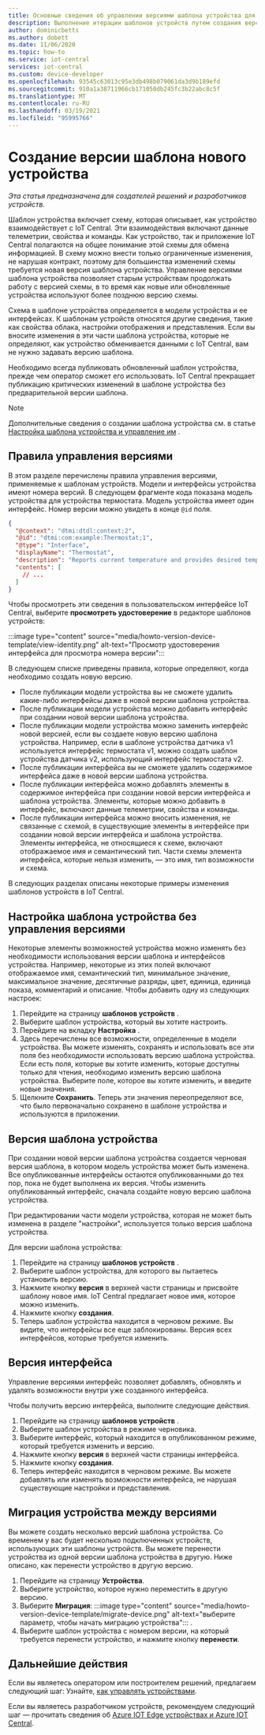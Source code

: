```yaml
---
title: Основные сведения об управлении версиями шаблона устройства для приложений Azure IoT Central | Документация Майкрософт
description: Выполнение итерации шаблонов устройств путем создания версий без воздействия на активные подключенные устройства
author: dominicbetts
ms.author: dobett
ms.date: 11/06/2020
ms.topic: how-to
ms.service: iot-central
services: iot-central
ms.custom: device-developer
ms.openlocfilehash: 93545c63013c95e3db498b079061da3d9b189efd
ms.sourcegitcommit: 910a1a38711966cb171050db245fc3b22abc8c5f
ms.translationtype: MT
ms.contentlocale: ru-RU
ms.lasthandoff: 03/19/2021
ms.locfileid: "95995766"
---
```

# <a name="create-a-new-device-template-version"></a>Создание версии шаблона нового устройства

*Эта статья предназначена для создателей решений и разработчиков устройств.*

Шаблон устройства включает схему, которая описывает, как устройство взаимодействует с IoT Central. Эти взаимодействия включают данные телеметрии, свойства и команды. Как устройство, так и приложение IoT Central полагаются на общее понимание этой схемы для обмена информацией. В схему можно внести только ограниченные изменения, не нарушая контракт, поэтому для большинства изменений схемы требуется новая версия шаблона устройства. Управление версиями шаблона устройства позволяет старым устройствам продолжать работу с версией схемы, в то время как новые или обновленные устройства используют более позднюю версию схемы.

Схема в шаблоне устройства определяется в модели устройства и ее интерфейсах. К шаблонам устройств относятся другие сведения, такие как свойства облака, настройки отображения и представления. Если вы вносите изменения в эти части шаблона устройства, которые не определяют, как устройство обменивается данными с IoT Central, вам не нужно задавать версию шаблона.

Необходимо всегда публиковать обновленный шаблон устройства, прежде чем оператор сможет его использовать. IoT Central прекращает публикацию критических изменений в шаблоне устройства без предварительной версии шаблона.

> [!NOTE]
> Дополнительные сведения о создании шаблона устройства см. в статье [Настройка шаблона устройства и управление им](howto-set-up-template.md) .

## <a name="versioning-rules"></a>Правила управления версиями

В этом разделе перечислены правила управления версиями, применяемые к шаблонам устройств. Модели и интерфейсы устройства имеют номера версий. В следующем фрагменте кода показана модель устройства для устройства термостата. Модель устройства имеет один интерфейс. Номер версии можно увидеть в конце `@id` поля.

```json
{
  "@context": "dtmi:dtdl:context;2",
  "@id": "dtmi:com:example:Thermostat;1",
  "@type": "Interface",
  "displayName": "Thermostat",
  "description": "Reports current temperature and provides desired temperature control.",
  "contents": [
    // ...
  ]
}
```

Чтобы просмотреть эти сведения в пользовательском интерфейсе IoT Central, выберите **просмотреть удостоверение** в редакторе шаблонов устройств:

:::image type="content" source="media/howto-version-device-template/view-identity.png" alt-text="Просмотр удостоверения интерфейса для просмотра номера версии":::

В следующем списке приведены правила, которые определяют, когда необходимо создать новую версию.

* После публикации модели устройства вы не сможете удалить какие-либо интерфейсы даже в новой версии шаблона устройства.
* После публикации модели устройства можно добавить интерфейс при создании новой версии шаблона устройства.
* После публикации модели устройства можно заменить интерфейс новой версией, если вы создаете новую версию шаблона устройства. Например, если в шаблоне устройства датчика v1 используется интерфейс термостата v1, можно создать шаблон устройства датчика v2, использующий интерфейс термостата v2.
* После публикации интерфейса вы не сможете удалить содержимое интерфейса даже в новой версии шаблона устройства.
* После публикации интерфейса можно добавлять элементы в содержимое интерфейса при создании новой версии интерфейса и шаблона устройства. Элементы, которые можно добавить в интерфейс, включают данные телеметрии, свойства и команды.
* После публикации интерфейса можно вносить изменения, не связанные с схемой, в существующие элементы в интерфейсе при создании новой версии интерфейса и шаблона устройства. Элементы интерфейса, не относящиеся к схеме, включают отображаемое имя и семантический тип. Части схемы элемента интерфейса, которые нельзя изменить, — это имя, тип возможности и схема.

В следующих разделах описаны некоторые примеры изменения шаблонов устройств в IoT Central.

## <a name="customize-the-device-template-without-versioning"></a>Настройка шаблона устройства без управления версиями

Некоторые элементы возможностей устройства можно изменять без необходимости использования версии шаблона и интерфейсов устройства. Например, некоторые из этих полей включают отображаемое имя, семантический тип, минимальное значение, максимальное значение, десятичные разряды, цвет, единица, единица показа, комментарий и описание. Чтобы добавить одну из следующих настроек:

1. Перейдите на страницу **шаблонов устройств** .
1. Выберите шаблон устройства, который вы хотите настроить.
1. Перейдите на вкладку **Настройка** .
1. Здесь перечислены все возможности, определенные в модели устройства. Вы можете изменять, сохранять и использовать все эти поля без необходимости использовать версию шаблона устройства. Если есть поля, которые вы хотите изменить, которые доступны только для чтения, необходимо изменить версию шаблона устройства. Выберите поле, которое вы хотите изменить, и введите новые значения.
1. Щелкните **Сохранить**. Теперь эти значения переопределяют все, что было первоначально сохранено в шаблоне устройства и используются в приложении.

## <a name="version-a-device-template"></a>Версия шаблона устройства

При создании новой версии шаблона устройства создается черновая версия шаблона, в котором модель устройства может быть изменена. Все опубликованные интерфейсы остаются опубликованными до тех пор, пока не будет выполнена их версия. Чтобы изменить опубликованный интерфейс, сначала создайте новую версию шаблона устройства.

При редактировании части модели устройства, которая не может быть изменена в разделе "настройки", используется только версия шаблона устройства.

Для версии шаблона устройства:

1. Перейдите на страницу **шаблонов устройств** .
1. Выберите шаблон устройства, для которого вы пытаетесь установить версию.
1. Нажмите кнопку **версия** в верхней части страницы и присвойте шаблону новое имя. IoT Central предлагает новое имя, которое можно изменить.
1. Нажмите кнопку **создания**.
1. Теперь шаблон устройства находится в черновом режиме. Вы видите, что интерфейсы все еще заблокированы. Версия всех интерфейсов, которые требуется изменить.

## <a name="version-an-interface"></a>Версия интерфейса

Управление версиями интерфейс позволяет добавлять, обновлять и удалять возможности внутри уже созданного интерфейса.

Чтобы получить версию интерфейса, выполните следующие действия.

1. Перейдите на страницу **шаблонов устройств** .
1. Выберите шаблон устройства в режиме черновика.
1. Выберите интерфейс, который находится в опубликованном режиме, который требуется изменить и версию.
1. Нажмите кнопку **версия** в верхней части страницы интерфейса.
1. Нажмите кнопку **создания**.
1. Теперь интерфейс находится в черновом режиме. Вы можете добавлять или изменять возможности интерфейса, не нарушая существующие настройки и представления.

## <a name="migrate-a-device-across-versions"></a>Миграция устройства между версиями

Вы можете создать несколько версий шаблона устройства. Со временем у вас будет несколько подключенных устройств, использующих эти шаблоны устройств. Вы можете перенести устройства из одной версии шаблона устройства в другую. Ниже описано, как перенести устройство в другую версию.

1. Перейдите на страницу **Устройства**.
1. Выберите устройство, которое нужно переместить в другую версию.
1. Выберите **Миграция**: :::image type="content" source="media/howto-version-device-template/migrate-device.png" alt-text="выберите параметр, чтобы начать миграцию устройства"::: .
1. Выберите шаблон устройства с номером версии, на который требуется перенести устройство, и нажмите кнопку **перенести**.

## <a name="next-steps"></a>Дальнейшие действия

Если вы являетесь оператором или построителем решений, предлагаем следующий шаг: Узнайте, [как управлять устройствами](./howto-manage-devices.md).

Если вы являетесь разработчиком устройств, рекомендуем следующий шаг — прочитать сведения об [Azure IOT Edge устройствах и Azure IOT Central](./concepts-iot-edge.md).
